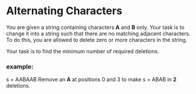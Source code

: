 # Alternating Characters

You are given a string containing characters **A** and **B**  only. Your task is to change it into a string such that there are no matching adjacent characters. To do this, you are allowed to delete zero or more characters in the string.

Your task is to find the minimum number of required deletions. 

### example:
s = AABAAB
Remove an **A** at positions 0 and 3 to make s = ABAB in **2** deletions.